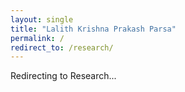 ```yaml
---
layout: single
title: "Lalith Krishna Prakash Parsa"
permalink: /
redirect_to: /research/
---
```


Redirecting to Research...

